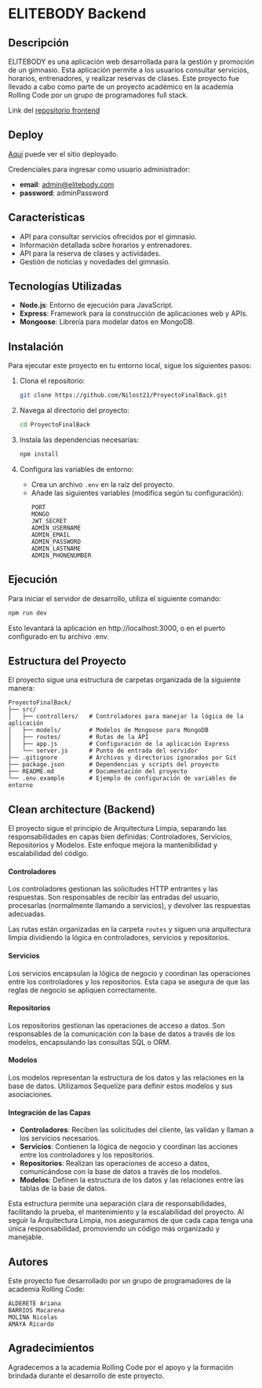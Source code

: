 # ELITEBODY Backend

## Descripción

ELITEBODY es una aplicación web desarrollada para la gestión y promoción de un gimnasio. Esta aplicación permite a los usuarios consultar servicios, horarios, entrenadores, y realizar reservas de clases. Este proyecto fue llevado a cabo como parte de un proyecto académico en la academia Rolling Code por un grupo de programadores full stack.

Link del [repositorio frontend](https://github.com/Nilost21/ProyectoFinalFront)

## Deploy

[Aquí](https://elitebodycode.netlify.app/) puede ver el sitio deployado.

Credenciales para ingresar como usuario administrador:
- **email**: admin@elitebody.com
- **password**: adminPassword

## Características

- API para consultar servicios ofrecidos por el gimnasio.
- Información detallada sobre horarios y entrenadores.
- API para la reserva de clases y actividades.
- Gestión de noticias y novedades del gimnasio.

## Tecnologías Utilizadas

- **Node.js**: Entorno de ejecución para JavaScript.
- **Express**: Framework para la construcción de aplicaciones web y APIs.
- **Mongoose**: Librería para modelar datos en MongoDB.

## Instalación

Para ejecutar este proyecto en tu entorno local, sigue los siguientes pasos:

1. Clona el repositorio:
    ```bash
    git clone https://github.com/Nilost21/ProyectoFinalBack.git
    ```

2. Navega al directorio del proyecto:
    ```bash
    cd ProyectoFinalBack
    ```

3. Instala las dependencias necesarias:
    ```bash
    npm install
    ```

4. Configura las variables de entorno:
    - Crea un archivo `.env` en la raíz del proyecto.
    - Añade las siguientes variables (modifica según tu configuración):
      ```env
      PORT
      MONGO
      JWT_SECRET
      ADMIN_USERNAME
      ADMIN_EMAIL
      ADMIN_PASSWORD
      ADMIN_LASTNAME
      ADMIN_PHONENUMBER
      ```

## Ejecución

Para iniciar el servidor de desarrollo, utiliza el siguiente comando:

```bash
npm run dev
```

Esto levantará la aplicación en http://localhost:3000, o en el puerto configurado en tu archivo .env.

## Estructura del Proyecto

El proyecto sigue una estructura de carpetas organizada de la siguiente manera:

````
ProyectoFinalBack/
├── src/
│   ├── controllers/   # Controladores para manejar la lógica de la aplicación
│   ├── models/        # Modelos de Mongoose para MongoDB
│   ├── routes/        # Rutas de la API
│   ├── app.js         # Configuración de la aplicación Express
│   └── server.js      # Punto de entrada del servidor
├── .gitignore         # Archivos y directorios ignorados por Git
├── package.json       # Dependencias y scripts del proyecto
├── README.md          # Documentación del proyecto
└── .env.example       # Ejemplo de configuración de variables de entorno
````

## Clean architecture (Backend)

El proyecto sigue el principio de Arquitectura Limpia, separando las responsabilidades en capas bien definidas: Controladores, Servicios, Repositorios y Modelos. Este enfoque mejora la mantenibilidad y escalabilidad del código.

#### Controladores

Los controladores gestionan las solicitudes HTTP entrantes y las respuestas. Son responsables de recibir las entradas del usuario, procesarlas (normalmente llamando a servicios), y devolver las respuestas adecuadas.

Las rutas están organizadas en la carpeta `routes` y siguen una arquitectura limpia dividiendo la lógica en controladores, servicios y repositorios.

#### Servicios

Los servicios encapsulan la lógica de negocio y coordinan las operaciones entre los controladores y los repositorios. Esta capa se asegura de que las reglas de negocio se apliquen correctamente.

#### Repositorios

Los repositorios gestionan las operaciones de acceso a datos. Son responsables de la comunicación con la base de datos a través de los modelos, encapsulando las consultas SQL o ORM.

#### Modelos

Los modelos representan la estructura de los datos y las relaciones en la base de datos. Utilizamos Sequelize para definir estos modelos y sus asociaciones.

#### Integración de las Capas

- **Controladores**: Reciben las solicitudes del cliente, las validan y llaman a los servicios necesarios.
- **Servicios**: Contienen la lógica de negocio y coordinan las acciones entre los controladores y los repositorios.
- **Repositorios**: Realizan las operaciones de acceso a datos, comunicándose con la base de datos a través de los modelos.
- **Modelos**: Definen la estructura de los datos y las relaciones entre las tablas de la base de datos.

Esta estructura permite una separación clara de responsabilidades, facilitando la prueba, el mantenimiento y la escalabilidad del proyecto. Al seguir la Arquitectura Limpia, nos aseguramos de que cada capa tenga una única responsabilidad, promoviendo un código más organizado y manejable.

## Autores

Este proyecto fue desarrollado por un grupo de programadores de la academia Rolling Code:

    ALDERETE Ariana
    BARRIOS Macarena
    MOLINA Nicolas
    AMAYA Ricardo

## Agradecimientos

Agradecemos a la academia Rolling Code por el apoyo y la formación brindada durante el desarrollo de este proyecto.
